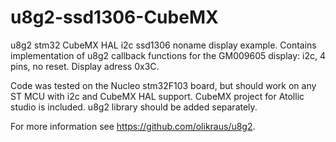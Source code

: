 # u8g2-ssd1306-CubeMX
u8g2 stm32 CubeMX HAL i2c ssd1306 noname display example.
Contains implementation of u8g2 callback functions for the GM009605 display: i2c, 4 pins, no reset. Display adress 0x3C. 

Code was tested on the Nucleo stm32F103 board, but should work on any ST MCU with i2c and CubeMX HAL support.
CubeMX project for Atollic studio is included. u8g2 library should be added separately.

For more information see https://github.com/olikraus/u8g2.
